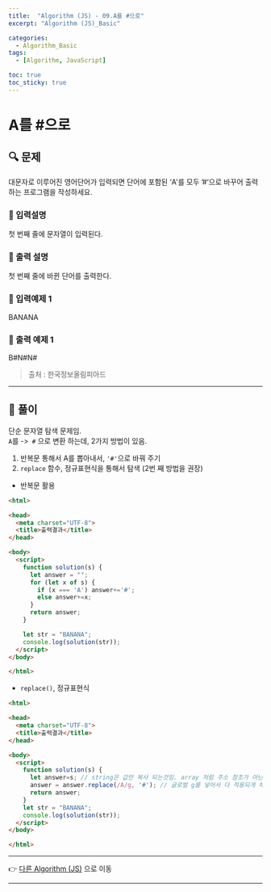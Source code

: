 ```yaml
---
title:  "Algorithm (JS) - 09.A를 #으로"
excerpt: "Algorithm (JS)_Basic"

categories:
  - Algorithm_Basic
tags:
  - [Algorithm, JavaScript]

toc: true
toc_sticky: true
---
```


# A를 #으로 

##  🔍 문제 
대문자로 이루어진 영어단어가 입력되면 단어에 포함된 ‘A'를 모두 ’#‘으로 바꾸어 출력하는
프로그램을 작성하세요.

### 🔹 입력설명
첫 번째 줄에 문자열이 입력된다.

### 🔹 출력 설명
첫 번째 줄에 바뀐 단어를 출력한다.

### 🔹 입력예제 1
BANANA

### 🔹 출력 예제 1
B#N#N#

> 출처 : 한국정보올림피아드
----

##  📌 풀이
단순 문자열 탐색 문제임.  
`A`를 ->` #` 으로 변환 하는데, 2가지 방법이 있음. 
1. 반복문 통해서 A를 뽑아내서, `'#'`으로 바꿔 주기
2. `replace` 함수, 정규표현식을 통해서 탐색 (2번 째 방법을 권장)

- 반복문 활용
```html
<html>

<head>
  <meta charset="UTF-8">
  <title>출력결과</title>
</head>

<body>
  <script>
    function solution(s) {
      let answer = "";
      for (let x of s) {
        if (x === 'A') answer+='#';
        else answer+=x;
      }
      return answer;
    }

    let str = "BANANA";
    console.log(solution(str));
  </script>
</body>

</html>
```

- `replace()`, 정규표현식 
```html
<html>

<head>
  <meta charset="UTF-8">
  <title>출력결과</title>
</head>

<body>
  <script>
    function solution(s) {
      let answer=s; // string은 값만 복사 되는것임. array 처럼 주소 참조가 아닌것임. 
      answer = answer.replace(/A/g, '#'); // 글로벌 g를 넣어서 다 적용되게 해야함 
      return answer;
    }
    let str = "BANANA";
    console.log(solution(str));
  </script>
</body>

</html>
```


---

👉 [다른 Algorithm (JS)](https://jacobkosmart.github.io/categories/Algorithm_Basic) 으로 이동 

---
